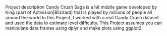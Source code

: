 Project description
Candy Crush Saga is a hit mobile game developed by King (part of Activision|Blizzard) that is played by millions of people all around the world.In this Project, I worked with a real Candy Crush dataset and used the data to estimate level difficulty. This Project assumes you can manipulate data frames using dplyr and make plots using ggplot2
